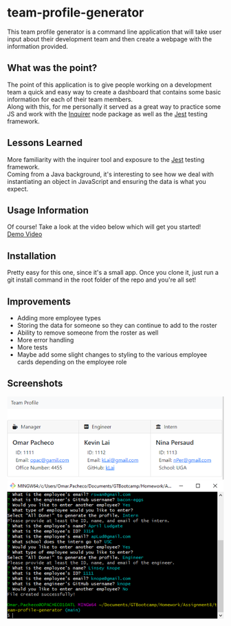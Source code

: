 # team-profile-generator
This team profile generator is a command line application that will take user input about their development team and then create a webpage with the information provided.

## What was the point?
The point of this application is to give people working on a development team a quick and easy way to create a dashboard that contains some basic information for each of their team members.\
Along with this, for me personally it served as a great way to practice some JS and work with the <a href="https://www.npmjs.com/package/inquirer">Inquirer</a> node package as well as the <a href="https://jestjs.io/">Jest</a> testing framework.

## Lessons Learned
More familiarity with the inquirer tool and exposure to the <a href="https://jestjs.io/">Jest</a> testing framework.\
Coming from a Java background, it's interesting to see how we deal with instantiating an object in JavaScript and ensuring the data is what you expect.

## Usage Information
Of course! Take a look at the video below which will get you started!\
<a href="https://watch.screencastify.com/v/qSzOX7fzR0o79XxQpA5T">Demo Video</a>

## Installation
Pretty easy for this one, since it's a small app. Once you clone it, just run a git install command in the root folder of the repo and you're all set!

## Improvements
* Adding more employee types
* Storing the data for someone so they can continue to add to the roster
* Ability to remove someone from the roster as well
* More error handling
* More tests
*  Maybe add some slight changes to styling to the various employee cards depending on the employee role

## Screenshots
![Screenshot of generated page](./src/images/html-screenshot.PNG)
![Screenshot of console](./src/images/console-screenshot.PNG)